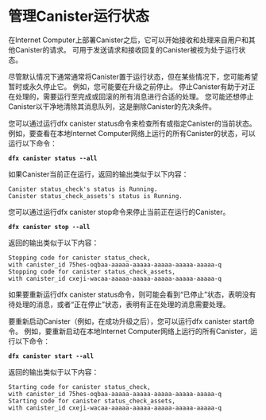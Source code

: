 # 管理Canister运行状态

在Internet Computer上部署Canister之后，它可以开始接收和处理来自用户和其他Canister的请求。 可用于发送请求和接收回复的Canister被视为处于运行状态。

尽管默认情况下通常通常将Canister置于运行状态，但在某些情况下，您可能希望暂时或永久停止它。 例如，您可能要在升级之前停止。 停止Canister有助于对正在处理的，需要运行至完成或回滚的所有消息进行合适的处理。 您可能还想停止Canister以干净地清除其消息队列，这是删除Canister的先决条件。

您可以通过运行dfx canister status命令来检查所有或指定Canister的当前状态。 例如，要查看在本地Internet Computer网络上运行的所有Canister的状态，可以运行以下命令：

**`dfx canister status --all`**

如果Canister当前正在运行，返回的输出类似于以下内容：

```text
Canister status_check's status is Running.
Canister status_check_assets's status is Running.
```

您可以通过运行dfx canister stop命令来停止当前正在运行的Canister。

**`dfx canister stop --all`**

返回的输出类似于以下内容：

```text
Stopping code for canister status_check, 
with canister_id 75hes-oqbaa-aaaaa-aaaaa-aaaaa-aaaaa-aaaaa-q
Stopping code for canister status_check_assets, 
with canister_id cxeji-wacaa-aaaaa-aaaaa-aaaaa-aaaaa-aaaaa-q
```

如果要重新运行dfx canister status命令，则可能会看到“已停止”状态，表明没有待处理的消息，或者“正在停止”状态，表明有正在处理的消息需要处理。

要重新启动Canister（例如，在成功升级之后），您可以运行dfx canister start命令。 例如，要重新启动在本地Internet Computer网络上运行的所有Canister，运行以下命令：

**`dfx canister start --all`**

返回的输出类似于以下内容：

```text
Starting code for canister status_check, 
with canister_id 75hes-oqbaa-aaaaa-aaaaa-aaaaa-aaaaa-aaaaa-q
Starting code for canister status_check_assets, 
with canister_id cxeji-wacaa-aaaaa-aaaaa-aaaaa-aaaaa-aaaaa-q
```

